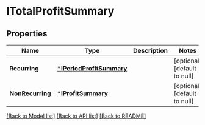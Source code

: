 # ITotalProfitSummary

## Properties
Name | Type | Description | Notes
------------ | ------------- | ------------- | -------------
**Recurring** | [***IPeriodProfitSummary**](IPeriodProfitSummary.md) |  | [optional] [default to null]
**NonRecurring** | [***IProfitSummary**](IProfitSummary.md) |  | [optional] [default to null]

[[Back to Model list]](../README.md#documentation-for-models) [[Back to API list]](../README.md#documentation-for-api-endpoints) [[Back to README]](../README.md)


